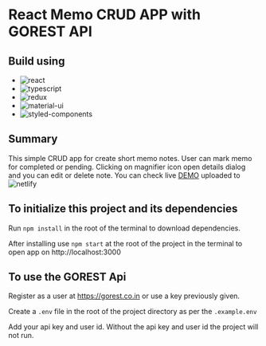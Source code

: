 # React Memo CRUD APP with GOREST API

## Build using

- ![react](https://img.shields.io/badge/React-20232A?style=for-the-badge&logo=react&logoColor=61DAFB)
- ![typescript](https://img.shields.io/badge/TypeScript-007ACC?style=for-the-badge&logo=typescript&logoColor=white)
- ![redux](https://img.shields.io/badge/Redux-593D88?style=for-the-badge&logo=redux&logoColor=white)
- ![material-ui](https://img.shields.io/badge/Material--UI-0081CB?style=for-the-badge&logo=material-ui&logoColor=white)
- ![styled-components](https://img.shields.io/badge/styled--components-DB7093?style=for-the-badge&logo=styled-components&logoColor=white)

## Summary

This simple CRUD app for create short memo notes. User can mark memo for completed or pending. Clicking on magnifier icon open details dialog and you can edit or delete note. You can check live [DEMO](https://ts-memo-app.netlify.app) uploaded to ![netlify](https://img.shields.io/badge/Netlify-00C7B7?style=for-the-badge&logo=netlify&logoColor=white)

## To initialize this project and its dependencies

Run `npm install` in the root of the terminal to download dependencies.

After installing use `npm start` at the root of the project in the terminal to open app on http://localhost:3000

## To use the GOREST Api

Register as a user at https://gorest.co.in or use a key previously given.

Create a `.env` file in the root of the project directory as per the `.example.env`

Add your api key and user id. Without the api key and user id the project will not run.
